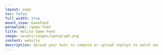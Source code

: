 ```yaml
---
layout: page
toc: false
full_width: true
mount_view: GameFeed
permalink: /game-feed
title: Halite Game Feed
image: assets/images/opengraph.png
content: website
description: Upload your bots to compete or upload replays to watch and analyze games.
---
```


<div id="game-feed">

</div>
